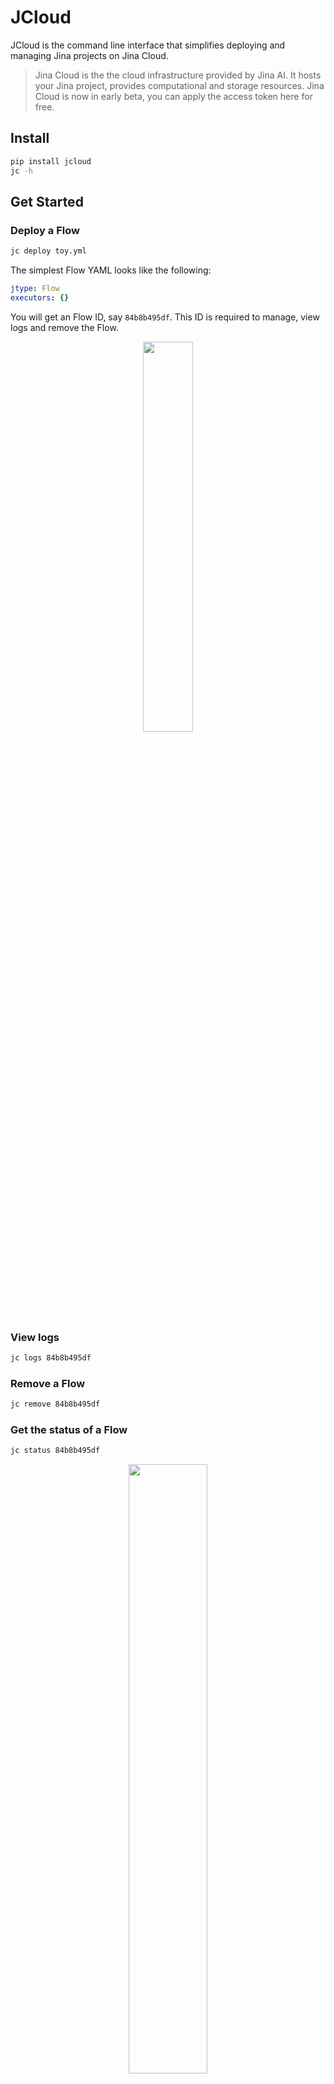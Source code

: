 # JCloud


JCloud is the command line interface that simplifies deploying and managing Jina projects on Jina Cloud.

> Jina Cloud is the the cloud infrastructure provided by Jina AI. It hosts your Jina project, provides computational and storage resources. Jina Cloud is now in early beta, you can apply the access token here for free.


## Install

```bash
pip install jcloud
jc -h
```

## Get Started

### Deploy a Flow

```bash
jc deploy toy.yml
```

The simplest Flow YAML looks like the following:

```yaml
jtype: Flow
executors: {}
```

You will get an Flow ID, say `84b8b495df`. This ID is required to manage, view logs and remove the Flow.

<p align="center">
<a href="https://jcloud.jina.ai"><img src="https://github.com/jina-ai/jcloud/blob/main/.github/README-img/deploy.svg?raw=true" width="40%"></a>
</p>



### View logs

```bash
jc logs 84b8b495df
```

### Remove a Flow

```bash
jc remove 84b8b495df
```

### Get the status of a Flow

```bash
jc status 84b8b495df
```

<p align="center">
<a href="https://jcloud.jina.ai"><img src="https://github.com/jina-ai/jcloud/blob/main/.github/README-img/status.svg?raw=true" width="50%"></a>
</p>


### List all Flows on the cloud

```bash
jc list
```


